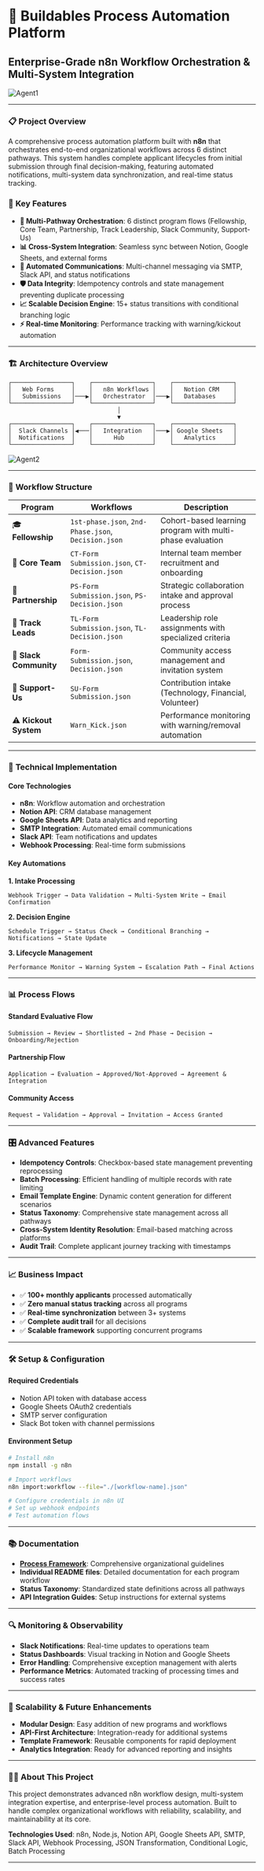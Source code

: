 # 🚀 Buildables Process Automation Platform
## Enterprise-Grade n8n Workflow Orchestration & Multi-System Integration

![Agent1](Agent1.jpeg)

---

### 📋 **Project Overview**

A comprehensive process automation platform built with **n8n** that orchestrates end-to-end organizational workflows across 6 distinct pathways. This system handles complete applicant lifecycles from initial submission through final decision-making, featuring automated notifications, multi-system data synchronization, and real-time status tracking.

### 🎯 **Key Features**

- **🔄 Multi-Pathway Orchestration**: 6 distinct program flows (Fellowship, Core Team, Partnership, Track Leadership, Slack Community, Support-Us)
- **📊 Cross-System Integration**: Seamless sync between Notion, Google Sheets, and external forms
- **📧 Automated Communications**: Multi-channel messaging via SMTP, Slack API, and status notifications
- **🛡️ Data Integrity**: Idempotency controls and state management preventing duplicate processing
- **📈 Scalable Decision Engine**: 15+ status transitions with conditional branching logic
- **⚡ Real-time Monitoring**: Performance tracking with warning/kickout automation

---

### 🏗️ **Architecture Overview**

```
┌─────────────────┐    ┌─────────────────┐    ┌─────────────────┐
│   Web Forms     │    │   n8n Workflows │    │   Notion CRM    │
│   Submissions   │───▶│   Orchestrator  │───▶│   Databases     │
└─────────────────┘    └─────────────────┘    └─────────────────┘
                               │
                               ▼
┌─────────────────┐    ┌─────────────────┐    ┌─────────────────┐
│  Slack Channels │◀───│   Integration   │───▶│ Google Sheets   │
│  Notifications  │    │      Hub        │    │   Analytics     │
└─────────────────┘    └─────────────────┘    └─────────────────┘
```

![Agent2](Agent2.jpeg)

---

### 📁 **Workflow Structure**

| **Program** | **Workflows** | **Description** |
|-------------|---------------|-----------------|
| 🎓 **Fellowship** | `1st-phase.json`, `2nd-Phase.json`, `Decision.json` | Cohort-based learning program with multi-phase evaluation |
| 👥 **Core Team** | `CT-Form Submission.json`, `CT-Decision.json` | Internal team member recruitment and onboarding |
| 🤝 **Partnership** | `PS-Form Submission.json`, `PS-Decision.json` | Strategic collaboration intake and approval process |
| 🎯 **Track Leads** | `TL-Form Submission.json`, `TL-Decision.json` | Leadership role assignments with specialized criteria |
| 💬 **Slack Community** | `Form-Submission.json`, `Decision.json` | Community access management and invitation system |
| 💝 **Support-Us** | `SU-Form Submission.json` | Contribution intake (Technology, Financial, Volunteer) |
| ⚠️ **Kickout System** | `Warn_Kick.json` | Performance monitoring with warning/removal automation |

---

### 🔧 **Technical Implementation**

#### **Core Technologies**
- **n8n**: Workflow automation and orchestration
- **Notion API**: CRM database management
- **Google Sheets API**: Data analytics and reporting
- **SMTP Integration**: Automated email communications
- **Slack API**: Team notifications and updates
- **Webhook Processing**: Real-time form submissions

#### **Key Automations**

**1. Intake Processing**
```
Webhook Trigger → Data Validation → Multi-System Write → Email Confirmation
```

**2. Decision Engine**
```
Schedule Trigger → Status Check → Conditional Branching → Notifications → State Update
```

**3. Lifecycle Management**
```
Performance Monitor → Warning System → Escalation Path → Final Actions
```

---

### 📊 **Process Flows**

#### **Standard Evaluative Flow**
```
Submission → Review → Shortlisted → 2nd Phase → Decision → Onboarding/Rejection
```

#### **Partnership Flow**
```
Application → Evaluation → Approved/Not-Approved → Agreement & Integration
```

#### **Community Access**
```
Request → Validation → Approval → Invitation → Access Granted
```

---

### 🎛️ **Advanced Features**

- **Idempotency Controls**: Checkbox-based state management preventing reprocessing
- **Batch Processing**: Efficient handling of multiple records with rate limiting
- **Email Template Engine**: Dynamic content generation for different scenarios
- **Status Taxonomy**: Comprehensive state management across all pathways
- **Cross-System Identity Resolution**: Email-based matching across platforms
- **Audit Trail**: Complete applicant journey tracking with timestamps

---

### 📈 **Business Impact**

- ✅ **100+ monthly applicants** processed automatically
- ✅ **Zero manual status tracking** across all programs
- ✅ **Real-time synchronization** between 3+ systems
- ✅ **Complete audit trail** for all decisions
- ✅ **Scalable framework** supporting concurrent programs

---

### 🛠️ **Setup & Configuration**

#### **Required Credentials**
- Notion API token with database access
- Google Sheets OAuth2 credentials
- SMTP server configuration
- Slack Bot token with channel permissions

#### **Environment Setup**
```bash
# Install n8n
npm install -g n8n

# Import workflows
n8n import:workflow --file="./[workflow-name].json"

# Configure credentials in n8n UI
# Set up webhook endpoints
# Test automation flows
```

---

### 📚 **Documentation**

- **[Process Framework](Process-Framework.md)**: Comprehensive organizational guidelines
- **Individual README files**: Detailed documentation for each program workflow
- **Status Taxonomy**: Standardized state definitions across all pathways
- **API Integration Guides**: Setup instructions for external systems

---

### 🔍 **Monitoring & Observability**

- **Slack Notifications**: Real-time updates to operations team
- **Status Dashboards**: Visual tracking in Notion and Google Sheets
- **Error Handling**: Comprehensive exception management with alerts
- **Performance Metrics**: Automated tracking of processing times and success rates

---

### 🚀 **Scalability & Future Enhancements**

- **Modular Design**: Easy addition of new programs and workflows
- **API-First Architecture**: Integration-ready for additional systems
- **Template Framework**: Reusable components for rapid deployment
- **Analytics Integration**: Ready for advanced reporting and insights

---

### 👨‍💻 **About This Project**

This project demonstrates advanced n8n workflow design, multi-system integration expertise, and enterprise-level process automation. Built to handle complex organizational workflows with reliability, scalability, and maintainability at its core.

**Technologies Used**: n8n, Node.js, Notion API, Google Sheets API, SMTP, Slack API, Webhook Processing, JSON Transformation, Conditional Logic, Batch Processing

---
